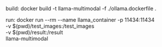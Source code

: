 build: docker build -t llama-multimodal -f ./ollama.dockerfile .

run: docker run --rm --name llama_container -p 11434:11434 \
    -v $(pwd)/test_images:/test_images \
    -v $(pwd)/result:/result \
    llama-multimodal